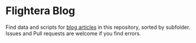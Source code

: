 # Flightera Blog

Find data and scripts for [blog articles](https://www.flightera.net) in this repository, sorted by subfolder. Issues and Pull requests are welcome if you find errors. 
